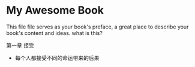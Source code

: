 # My Awesome Book

This file file serves as your book's preface, a great place to describe your book's content and ideas.
what is this?

第一章 接受

   *  每个人都接受不同的命运带来的后果


